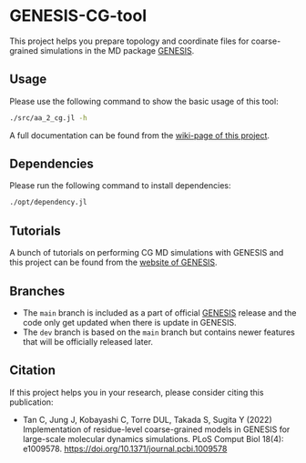 # GENESIS-CG-tool

This project helps you prepare topology and coordinate files for coarse-grained simulations in the MD package [GENESIS](https://github.com/genesis-release-r-ccs/genesis).

## Usage

Please use the following command to show the basic usage of this tool:
```bash
./src/aa_2_cg.jl -h
```

A full documentation can be found from the [wiki-page of this project](https://github.com/genesis-release-r-ccs/genesis_cg_tool/wiki).

## Dependencies

Please run the following command to install dependencies:
```bash
./opt/dependency.jl
```

## Tutorials

A bunch of tutorials on performing CG MD simulations with GENESIS and this project can be found from the [website of GENESIS](https://www.r-ccs.riken.jp/labs/cbrt/tutorials2022/).

## Branches

- The `main` branch is included as a part of official [GENESIS](https://github.com/genesis-release-r-ccs/genesis) release and the code only get updated when there is update in GENESIS.
- The `dev` branch is based on the `main` branch but contains newer features that will be officially released later.

## Citation

If this project helps you in your research, please consider citing this publication:

- Tan C, Jung J, Kobayashi C, Torre DUL, Takada S, Sugita Y (2022) Implementation of residue-level coarse-grained models in GENESIS for large-scale molecular dynamics simulations. PLoS Comput Biol 18(4): e1009578. https://doi.org/10.1371/journal.pcbi.1009578

